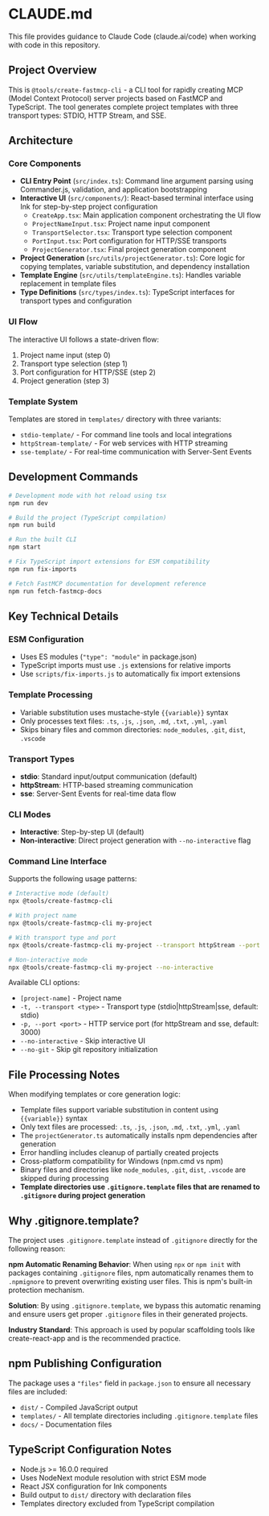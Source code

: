 # CLAUDE.md

This file provides guidance to Claude Code (claude.ai/code) when working with code in this repository.

## Project Overview

This is `@tools/create-fastmcp-cli` - a CLI tool for rapidly creating MCP (Model Context Protocol) server projects based on FastMCP and TypeScript. The tool generates complete project templates with three transport types: STDIO, HTTP Stream, and SSE.

## Architecture

### Core Components
- **CLI Entry Point** (`src/index.ts`): Command line argument parsing using Commander.js, validation, and application bootstrapping
- **Interactive UI** (`src/components/`): React-based terminal interface using Ink for step-by-step project configuration
  - `CreateApp.tsx`: Main application component orchestrating the UI flow
  - `ProjectNameInput.tsx`: Project name input component
  - `TransportSelector.tsx`: Transport type selection component  
  - `PortInput.tsx`: Port configuration for HTTP/SSE transports
  - `ProjectGenerator.tsx`: Final project generation component
- **Project Generation** (`src/utils/projectGenerator.ts`): Core logic for copying templates, variable substitution, and dependency installation
- **Template Engine** (`src/utils/templateEngine.ts`): Handles variable replacement in template files
- **Type Definitions** (`src/types/index.ts`): TypeScript interfaces for transport types and configuration

### UI Flow
The interactive UI follows a state-driven flow:
1. Project name input (step 0)
2. Transport type selection (step 1) 
3. Port configuration for HTTP/SSE (step 2)
4. Project generation (step 3)

### Template System
Templates are stored in `templates/` directory with three variants:
- `stdio-template/` - For command line tools and local integrations
- `httpStream-template/` - For web services with HTTP streaming
- `sse-template/` - For real-time communication with Server-Sent Events

## Development Commands

```bash
# Development mode with hot reload using tsx
npm run dev

# Build the project (TypeScript compilation)
npm run build

# Run the built CLI
npm start

# Fix TypeScript import extensions for ESM compatibility
npm run fix-imports

# Fetch FastMCP documentation for development reference
npm run fetch-fastmcp-docs
```

## Key Technical Details

### ESM Configuration
- Uses ES modules (`"type": "module"` in package.json)
- TypeScript imports must use `.js` extensions for relative imports
- Use `scripts/fix-imports.js` to automatically fix import extensions

### Template Processing
- Variable substitution uses mustache-style `{{variable}}` syntax
- Only processes text files: `.ts`, `.js`, `.json`, `.md`, `.txt`, `.yml`, `.yaml`
- Skips binary files and common directories: `node_modules`, `.git`, `dist`, `.vscode`

### Transport Types
- **stdio**: Standard input/output communication (default)
- **httpStream**: HTTP-based streaming communication
- **sse**: Server-Sent Events for real-time data flow

### CLI Modes
- **Interactive**: Step-by-step UI (default)
- **Non-interactive**: Direct project generation with `--no-interactive` flag

### Command Line Interface
Supports the following usage patterns:
```bash
# Interactive mode (default)
npx @tools/create-fastmcp-cli

# With project name
npx @tools/create-fastmcp-cli my-project

# With transport type and port
npx @tools/create-fastmcp-cli my-project --transport httpStream --port 8080

# Non-interactive mode
npx @tools/create-fastmcp-cli my-project --no-interactive
```

Available CLI options:
- `[project-name]` - Project name
- `-t, --transport <type>` - Transport type (stdio|httpStream|sse, default: stdio)
- `-p, --port <port>` - HTTP service port (for httpStream and sse, default: 3000)
- `--no-interactive` - Skip interactive UI
- `--no-git` - Skip git repository initialization

## File Processing Notes

When modifying templates or core generation logic:
- Template files support variable substitution in content using `{{variable}}` syntax
- Only text files are processed: `.ts`, `.js`, `.json`, `.md`, `.txt`, `.yml`, `.yaml`
- The `projectGenerator.ts` automatically installs npm dependencies after generation
- Error handling includes cleanup of partially created projects
- Cross-platform compatibility for Windows (npm.cmd vs npm)
- Binary files and directories like `node_modules`, `.git`, `dist`, `.vscode` are skipped during processing
- **Template directories use `.gitignore.template` files that are renamed to `.gitignore` during project generation**

## Why .gitignore.template?

The project uses `.gitignore.template` instead of `.gitignore` directly for the following reason:

**npm Automatic Renaming Behavior**: When using `npx` or `npm init` with packages containing `.gitignore` files, npm automatically renames them to `.npmignore` to prevent overwriting existing user files. This is npm's built-in protection mechanism.

**Solution**: By using `.gitignore.template`, we bypass this automatic renaming and ensure users get proper `.gitignore` files in their generated projects.

**Industry Standard**: This approach is used by popular scaffolding tools like create-react-app and is the recommended practice.

## npm Publishing Configuration

The package uses a `"files"` field in `package.json` to ensure all necessary files are included:
- `dist/` - Compiled JavaScript output
- `templates/` - All template directories including `.gitignore.template` files
- `docs/` - Documentation files

## TypeScript Configuration Notes

- Node.js >= 16.0.0 required
- Uses NodeNext module resolution with strict ESM mode
- React JSX configuration for Ink components
- Build output to `dist/` directory with declaration files
- Templates directory excluded from TypeScript compilation